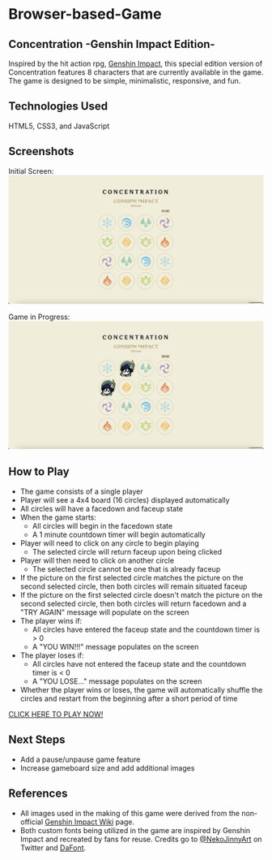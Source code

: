 # Browser-based-Game
## Concentration -Genshin Impact Edition-
Inspired by the hit action rpg, <a href="https://genshin.hoyoverse.com/en/">Genshin Impact</a>, this special edition version of Concentration features 8 characters that are currently available in the game. The game is designed to be simple, minimalistic, responsive, and fun.

## Technologies Used
HTML5, CSS3, and JavaScript

## Screenshots
Initial Screen:
<img src="images/screenshot1.png" alt="in-game screenshot">

Game in Progress:
<img src="images/screenshot2.png" alt="in-game screenshot">

## How to Play
- The game consists of a single player
- Player will see a 4x4 board (16 circles) displayed automatically
- All circles will have a facedown and faceup state
- When the game starts: 
    - All circles will begin in the facedown state
    - A 1 minute countdown timer will begin automatically
- Player will need to click on any circle to begin playing
    - The selected circle will return faceup upon being clicked
- Player will then need to click on another circle
    - The selected circle cannot be one that is already faceup
- If the picture on the first selected circle matches the picture on the second selected circle, then both circles will remain situated faceup
- If the picture on the first selected circle doesn't match the picture on the second selected circle, then both circles will return facedown and a "TRY AGAIN" message will populate on the screen
- The player wins if:
    - All circles have entered the faceup state and the countdown timer is > 0
    - A "YOU WIN!!!" message populates on the screen
- The player loses if:
    - All circles have not entered the faceup state and the countdown timer is < 0
    - A "YOU LOSE..." message populates on the screen
- Whether the player wins or loses, the game will automatically shuffle the circles and restart from the beginning after a short period of time

<a href="https://bridgeot.github.io/Browser-based-Game/">CLICK HERE TO PLAY NOW!</a>

## Next Steps
- Add a pause/unpause game feature
- Increase gameboard size and add additional images

## References
- All images used in the making of this game were derived from the non-official <a href="https://genshin-impact.fandom.com/wiki/Genshin_Impact_Wiki">Genshin Impact Wiki</a> page.
- Both custom fonts being utilized in the game are inspired by Genshin Impact and recreated by fans for reuse. Credits go to <a href="https://twitter.com/NekoJinnyArt">@NekoJinnyArt</a> on Twitter and <a href="https://www.dafontfree.io/genshin-impact-font/">DaFont</a>.